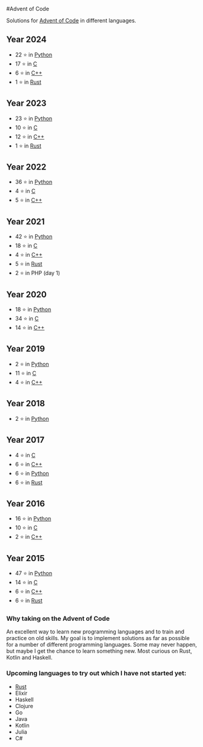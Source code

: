 #Advent of Code

Solutions for [Advent of Code](https://adventofcode.com) in different languages.

## Year 2024
+ 22 &#11088; in [Python](python/README.md)
+ 17 &#11088; in [C](C/README.md)
+ 6 &#11088; in [C++](C++/README.md)
+ 1 &#11088; in [Rust](Rust/README.md)

## Year 2023
+ 23 &#11088; in [Python](python/README.md)
+ 10 &#11088; in [C](C/README.md)
+ 12 &#11088; in [C++](C++/README.md)
+ 1 &#11088; in [Rust](Rust/README.md)

## Year 2022
+ 36 &#11088; in [Python](python/README.md)
+ 4 &#11088; in [C](C/README.md)
+ 5 &#11088; in [C++](C++/README.md)

## Year 2021
+ 42 &#11088; in [Python](python/README.md)
+ 18 &#11088; in [C](C/README.md)
+ 4 &#11088; in [C++](C++/README.md)
+ 5 &#11088; in [Rust](Rust/README.md)
+ 2 &#11088; in PHP (day 1)

## Year 2020
+ 18 &#11088; in [Python](python/README.md)
+ 34 &#11088; in [C](C/README.md)
+ 14 &#11088; in [C++](C++/README.md)

## Year 2019
+ 2 &#11088; in [Python](python/README.md)
+ 11 &#11088; in [C](C/README.md)
+ 4 &#11088; in [C++](C++/README.md)

## Year 2018
+ 2 &#11088; in [Python](python/README.md)

## Year 2017
+ 4 &#11088; in [C](C/README.md)
+ 6 &#11088; in [C++](C++/README.md)
+ 6 &#11088; in [Python](python/README.md)
+ 6 &#11088; in [Rust](Rust/README.md)

## Year 2016
+ 16 &#11088; in [Python](python/README.md)
+ 10 &#11088; in [C](C/README.md)
+ 2 &#11088; in [C++](C++/README.md)

## Year 2015
+ 47 &#11088; in [Python](python/README.md)
+ 14 &#11088; in [C](C/README.md)
+ 6 &#11088; in [C++](C++/README.md)
+ 6 &#11088; in [Rust](Rust/README.md)


### Why taking on the Advent of Code
An excellent way to learn new programming languages and to train and practice on old skills. My goal is to implement solutions as far as possible for a number of different programming languages. Some may never happen, but maybe I get the chance to learn something new. Most curious on Rust, Kotlin and Haskell.


### Upcoming languages to try out which I have not started yet:
+ [Rust](https://www.rust-lang.org/)
+ Elixir
+ Haskell
+ Clojure
+ Go
+ Java
+ Kotlin
+ Julia
+ C#


